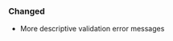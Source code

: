 <!--
A new scriv changelog fragment.

Uncomment the section that is right (remove the HTML comment wrapper).
-->

<!--
### Removed

- A bullet item for the Removed category.

-->
<!--
### Added

- A bullet item for the Added category.

-->
### Changed

- More descriptive validation error messages

<!--
### Deprecated

- A bullet item for the Deprecated category.

-->
<!--
### Fixed

- A bullet item for the Fixed category.

-->
<!--
### Security

- A bullet item for the Security category.

-->
